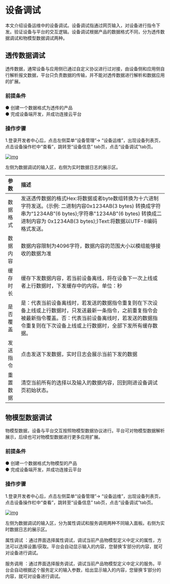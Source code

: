 # 设备调试

本文介绍设备运维中的设备调试。设备调试指通过网页输入，对设备进行指令下发。验证设备与平台的交互逻辑。设备调试根据产品的数据格式不同，分为透传数据调试和物模型数据调试两种。

## **透传数据调试**

透传数据，通常设备与应用侧已通过自定义协议进行过对接，由设备侧和应用侧自行解析报文数据，平台只负责数据的传输，并不能对透传数据进行解析和数据应用的扩展。

### **前提条件**

● 创建一个数据格式为透传的产品<br />
● 完成设备端开发，并成功连接云平台

### **操作步骤**

1.登录开发者中心后，点击左侧菜单“设备管理”→ “设备运维”，出现设备列表页，点击设备操作栏中“查看”，跳转至“设备信息” tab页，点击“设备调试”tab页。

<a data-fancybox title="img" href="/guide/image2022-3-10_13-31-46.png?version=1&modificationDate=1646889716000&api=v2">![img](/guide/image2022-3-10_13-31-46.png?version=1&modificationDate=1646889716000&api=v2)</a>

左侧为数据调试的输入区，右侧为实时数据日志的展示区。

| 参数     | 描述                                                         |
| :------- | :----------------------------------------------------------- |
| 数据格式 | 发送透传数据的格式Hex:将数据或者byte数组转换为十六进制字符发送。(示例: 二进制内容0x1234AB(3 bytes) 转换成字符串为“1234AB”(6 bytes);字符串"1234AB"(6 bytes) 转换成二进制内容为 0x1234AB(3 bytes);)Text:将数据以UTF-8编码格式发送。 |
| 数据内容 | 数据内容限制为4096字符，数据内容的范围大小以模组能够接收的数据为准 |
| 缓存时长 | 缓存下发数据内容，若当前设备离线，将在设备下一次上线或者上行数据时，下发缓存中的内容。单位：秒 |
| 是否覆盖 | 是：代表当前设备离线时，若发送的数据指令重复则在下次设备上线或上行数据时，只发送最新一条指令，之前重复指令会被最新指令覆盖。否：代表当前设备离线时，若发送的数据指令重复则在下次设备上线或上行数据时，全部下发所有缓存数据。 |
| 发送指令 | 点击发送下发数据，实时日志会展示当前下发的数据               |
| 重置数据 | 清空当前所有的选择以及输入的数据内容，回到刚进设备调试页初始状态。 |

## **物模型数据调试**

物模型数据，设备与平台交互按照物模型数据协议进行。平台可对物模型数据解析展示，后续也可对物模型数据进行更多应用扩展。

### **前提条件**

● 创建一个数据格式为物模型的产品<br />
● 完成设备端开发，并成功连接云平台

### **操作步骤**

1.登录开发者中心后，点击左侧菜单“设备管理”→ “设备运维”，出现设备列表页，点击设备操作栏中“查看”，跳转至“设备信息” tab页，点击“设备调试”tab页。

<a data-fancybox title="img" href="/guide/image2022-3-10_14-3-55.png?version=1&modificationDate=1646891645000&api=v2">![img](/guide/image2022-3-10_14-3-55.png?version=1&modificationDate=1646891645000&api=v2)</a>



左侧为数据调试的输入区，分为属性调试和服务调用两种不同输入面板。右侧为实时数据日志的展示区。

属性调试 ：通过界面选择属性调试，调试当前产品物模型定义中定义的属性，方法可以选择设置/获取。平台会自动显示输入的内容，您替换’$’部分的内容，就可对设备进行调试。

服务调用 ：通过界面选择服务调试，调试当前产品物模型定义中定义的服务。平台会自动根据这个服务定义的输入参数，给出显示输入的内容，您替换’$’部分的内容，就可对设备进行调试。
